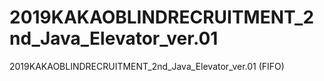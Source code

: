 # 2019KAKAOBLINDRECRUITMENT_2nd_Java_Elevator_ver.01
2019KAKAOBLINDRECRUITMENT_2nd_Java_Elevator_ver.01 (FIFO)
